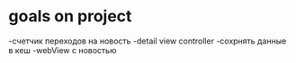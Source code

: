 #  goals on project

-счетчик переходов на новость
-detail view controller
-сохрнять данные в кеш
-webView с новостью

